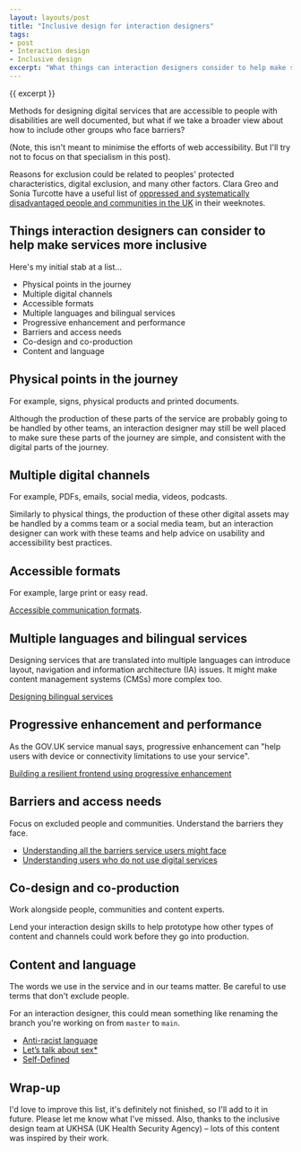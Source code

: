 ```yaml
---
layout: layouts/post
title: "Inclusive design for interaction designers"
tags:
- post
- Interaction design
- Inclusive design
excerpt: "What things can interaction designers consider to help make services more inclusive?"
---
```


{{ excerpt }}

Methods for designing digital services that are accessible to people with disabilities are well documented, but what if we take a broader view about how to include other groups who face barriers?

(Note, this isn't meant to minimise the efforts of web accessibility. But I'll try not to focus on that specialism in this post).

Reasons for exclusion could be related to peoples' protected characteristics, digital exclusion, and many other factors. Clara Greo and Sonia Turcotte have a useful list of [oppressed and systematically disadvantaged people and communities in the UK](https://docs.google.com/document/d/1dAqglXGTuYjadNg8RkNFtOFqfNgm2jbzGjZwEU3C_Eg/edit#heading=h.2gcsosi4s7qj) in their weeknotes.

## Things interaction designers can consider to help make services more inclusive

Here's my initial stab at a list…

- Physical points in the journey
- Multiple digital channels
- Accessible formats
- Multiple languages and bilingual services
- Progressive enhancement and performance
- Barriers and access needs 
- Co-design and co-production
- Content and language

## Physical points in the journey

For example, signs, physical products and printed documents.

Although the production of these parts of the service are probably going to be handled by other teams, an interaction designer may still be well placed to make sure these parts of the journey are simple, and consistent with the digital parts of the journey.

## Multiple digital channels

For example, PDFs, emails, social media, videos, podcasts.

Similarly to physical things, the production of these other digital assets may be handled by a comms team or a social media team, but an interaction designer can work with these teams and help advice on usability and accessibility best practices.

## Accessible formats

For example, large print or easy read.

[Accessible communication formats](https://www.gov.uk/government/publications/inclusive-communication/accessible-communication-formats).

## Multiple languages and bilingual services

Designing services that are translated into multiple languages can introduce layout, navigation and information architecture (IA) issues. It might make content management systems (CMSs) more complex too.

[Designing bilingual services](https://perago.cymru/blog/designing-bilingual-services/)

## Progressive enhancement and performance

As the GOV.UK service manual says, progressive enhancement can "help users with device or connectivity limitations to use your service".

[Building a resilient frontend using progressive enhancement](https://www.gov.uk/service-manual/technology/using-progressive-enhancement)

## Barriers and access needs 

Focus on excluded people and communities. Understand the barriers they face.

- [Understanding all the barriers service users might face](https://gds.blog.gov.uk/2019/03/26/understanding-all-the-barriers-service-users-might-face/)
- [Understanding users who do not use digital services](https://www.gov.uk/service-manual/user-research/understanding-users-who-dont-use-digital-services)

## Co-design and co-production

Work alongside people, communities and content experts.

Lend your interaction design skills to help prototype how other types of content and channels could work before they go into production.

## Content and language

The words we use in the service and in our teams matter. Be careful to use terms that don't exclude people.

For an interaction designer, this could mean something like renaming the branch you're working on from `master` to `main`.

- [Anti-racist language](https://contentdesign.intuit.com/accessibility-and-inclusion/anti-racist-language/)
- [Let’s talk about sex*](https://emmaparnell.medium.com/lets-talk-about-sex-6bb64c7e8f0c)
- [Self-Defined](https://www.selfdefined.app/)

## Wrap-up

I'd love to improve this list, it's definitely not finished, so I'll add to it in future. Please let me know what I've missed. Also, thanks to the inclusive design team at UKHSA (UK Health Security Agency) – lots of this content was inspired by their work.